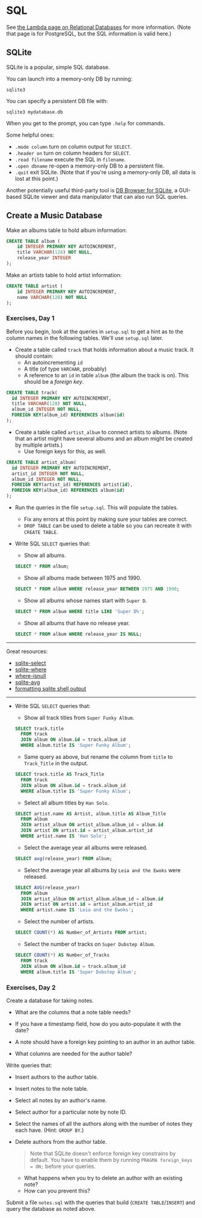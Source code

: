 # SQL

See [the Lambda page on Relational
Databases](https://github.com/LambdaSchool/Relational-Databases) for more
information. (Note that page is for PostgreSQL, but the SQL information is valid
here.)

## SQLite

SQLite is a popular, simple SQL database.

You can launch into a memory-only DB by running:

```
sqlite3
```

You can specify a persistent DB file with:

```
sqlite3 mydatabase.db
```

When you get to the prompt, you can type `.help` for commands.

Some helpful ones:

* `.mode column` turn on column output for `SELECT`.
* `.header on` turn on column headers for `SELECT`.
* `.read filename` execute the SQL in `filename`.
* `.open dbname` re-open a memory-only DB to a persistent file.
* `.quit` exit SQLite. (Note that if you're using a memory-only DB, all
  data is lost at this point.)

Another potentially useful third-party tool is [DB Browser for
SQLite](https://sqlitebrowser.org/), a GUI-based SQLite viewer and data
manipulator that can also run SQL queries.


## Create a Music Database

Make an albums table to hold album information:

```sql
CREATE TABLE album (
    id INTEGER PRIMARY KEY AUTOINCREMENT,
    title VARCHAR(128) NOT NULL,
    release_year INTEGER
);
```

Make an artists table to hold artist information:

```sql
CREATE TABLE artist (
    id INTEGER PRIMARY KEY AUTOINCREMENT,
    name VARCHAR(128) NOT NULL
);
```


### Exercises, Day 1

Before you begin, look at the queries in `setup.sql` to get a hint as to the
column names in the following tables. We'll use `setup.sql` later.

* Create a table called `track` that holds information about a music track. It should contain:
  * An autoincrementing `id`
  * A title (of type `VARCHAR`, probably)
  * A reference to an `id` in table `album` (the album the track is on). This
    should be a _foreign key_.

```sql
CREATE TABLE track(
  id INTEGER PRIMARY KEY AUTOINCREMENT,
  title VARCHAR(128) NOT NULL,
  album_id INTEGER NOT NULL,
  FOREIGN KEY(album_id) REFERENCES album(id)
);
```

* Create a table called `artist_album` to connect artists to albums. (Note that
  an artist might have several albums and an album might be created by multiple
  artists.)
  * Use foreign keys for this, as well.
 
 ```sql
 CREATE TABLE artist_album(
   id INTEGER PRIMARY KEY AUTOINCREMENT,
   artist_id INTEGER NOT NULL,
   album_id INTEGER NOT NULL,
   FOREIGN KEY(artist_id) REFERENCES artist(id),
   FOREIGN KEY(album_id) REFERENCES album(id)
 );
 ```

* Run the queries in the file `setup.sql`. This will populate the tables.
  * Fix any errors at this point by making sure your tables are correct.
  * `DROP TABLE` can be used to delete a table so you can recreate it with
    `CREATE TABLE`.

* Write SQL `SELECT` queries that:
  * Show all albums.
  ```sql
  SELECT * FROM album;
  ```
  * Show all albums made between 1975 and 1990.
  ```sql
  SELECT * FROM album WHERE release_year BETWEEN 1975 AND 1990;
  ```
  * Show all albums whose names start with `Super D`.
  ```sql
  SELECT * FROM album WHERE title LIKE 'Super D%';
  ```
  * Show all albums that have no release year.
  ```sql
  SELECT * FROM album WHERE release_year IS NULL;
  ```

---

Great resources: 
* [sqlite-select](http://www.sqlitetutorial.net/sqlite-select/) 
* [sqlite-where](http://www.sqlitetutorial.net/sqlite-where/)
* [where-isnull](https://www.dofactory.com/sql/where-isnull)
* [sqlite-avg](http://www.sqlitetutorial.net/sqlite-avg/)
* [formatting sqlite shell output](https://dba.stackexchange.com/a/40672)

---

* Write SQL `SELECT` queries that:
  * Show all track titles from `Super Funky Album`.
  ```sql
  SELECT track.title 
    FROM track 
    JOIN album ON album.id = track.album_id 
    WHERE album.title IS 'Super Funky Album';
  ``` 
  * Same query as above, but rename the column from `title` to `Track_Title` in
    the output.
  ```sql
  SELECT track.title AS Track_Title 
    FROM track 
    JOIN album ON album.id = track.album_id 
    WHERE album.title IS 'Super Funky Album';
  ``` 
  * Select all album titles by `Han Solo`.
  ```sql
  SELECT artist.name AS Artist, album.title AS Album_Title 
    FROM album 
    JOIN artist_album ON artist_album.album_id = album.id 
    JOIN artist ON artist.id = artist_album.artist_id 
    WHERE artist.name IS 'Han Solo';
  ```
  * Select the average year all albums were released.
  ```sql
  SELECT avg(release_year) FROM album;
  ```

  * Select the average year all albums by `Leia and the Ewoks` were released.
  ```sql
  SELECT AVG(release_year)
    FROM album
    JOIN artist_album ON artist_album.album_id = album.id 
    JOIN artist ON artist.id = artist_album.artist_id 
    WHERE artist.name IS 'Leia and the Ewoks';
  ```

  * Select the number of artists.
  ```sql
  SELECT COUNT(*) AS Number_of_Artists FROM artist;
  ```

  * Select the number of tracks on `Super Dubstep Album`.
  ```sql
  SELECT COUNT(*) AS Number_of_Tracks
    FROM track
    JOIN album ON album.id = track.album_id
    WHERE album.title IS 'Super Dubstep Album';
  ```

### Exercises, Day 2

Create a database for taking notes.

* What are the columns that a note table needs?

* If you have a timestamp field, how do you auto-populate it with the date?

* A note should have a foreign key pointing to an author in an author table.

* What columns are needed for the author table?

Write queries that:

* Insert authors to the author table.

* Insert notes to the note table.

* Select all notes by an author's name.

* Select author for a particular note by note ID.

* Select the names of all the authors along with the number of notes they each have. (Hint: `GROUP BY`.)

* Delete authors from the author table.
  > Note that SQLite doesn't enforce foreign key constrains by default. You have
  > to enable them by running `PRAGMA foreign_keys = ON;` before your queries.
  
  * What happens when you try to delete an author with an existing note?
  * How can you prevent this?

Submit a file `notes.sql` with the queries that build (`CREATE TABLE`/`INSERT`)
and query the database as noted above.

